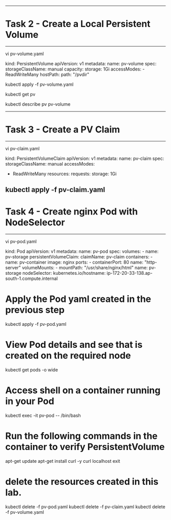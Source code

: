 --------------------------------------------------------------------------------
# Task 2 - Create a Local Persistent Volume
--------------------------------------------------------------------------------

vi pv-volume.yaml


kind: PersistentVolume
apiVersion: v1
metadata:
  name: pv-volume
spec:
  storageClassName: manual
  capacity:
    storage: 1Gi
  accessModes:
    - ReadWriteMany
  hostPath:
    path: "/pvdir"



kubectl apply -f pv-volume.yaml

kubectl get pv

kubectl describe pv pv-volume

------------------------------------------------------------------------------------
# Task 3  - Create a PV Claim
------------------------------------------------------------------------------------
vi pv-claim.yaml


kind: PersistentVolumeClaim
apiVersion: v1
metadata:
  name: pv-claim
spec:
  storageClassName: manual
  accessModes:
  - ReadWriteMany
  resources:
    requests:
      storage: 1Gi

kubectl apply -f pv-claim.yaml
----------------------------------------------------------------------------------------
# Task 4  - Create nginx Pod with NodeSelector
----------------------------------------------------------------------------------------
vi pv-pod.yaml


kind: Pod
apiVersion: v1
metadata:
  name: pv-pod
spec:
  volumes:
    - name: pv-storage
      persistentVolumeClaim:
        claimName: pv-claim
  containers:
     - name: pv-container
       image: nginx
       ports:
          - containerPort: 80
            name: "http-server"
       volumeMounts:
          - mountPath: "/usr/share/nginx/html"
            name: pv-storage
  nodeSelector:
    kubernetes.io/hostname: ip-172-20-33-138.ap-south-1.compute.internal

# Apply the Pod yaml created in the previous step

kubectl apply -f pv-pod.yaml

# View Pod details and see that is created on the required node

kubectl get pods -o wide

# Access shell on a container running in your Pod

kubectl exec -it pv-pod -- /bin/bash

# Run the following commands in the container to verify PersistentVolume

 apt-get update
 apt-get install curl -y
 curl localhost
 exit

# delete the resources created in this lab.
kubectl delete -f pv-pod.yaml
kubectl delete -f pv-claim.yaml
kubectl delete -f pv-volume.yaml
